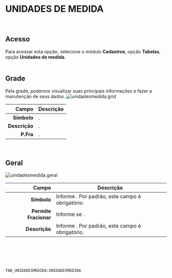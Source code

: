 # UNIDADES DE MEDIDA
<br>

## Acesso
Para acessar esta opção, selecione o módulo **Cadastros**, opção **Tabelas**, opção **Unidades de medida**.
<br>
<br>

## Grade
Pela grade, podemos visualizar suas principais informações e fazer a manutenção de seus dados.
![unidadesmedida.grid](https://raw.githubusercontent.com/netforcews/docs-siscom/master/cadastros/imagens/unidadesmedida.grid.png)

Campo | Descrição
--:|---
**Símbolo** | .
**Descrição** | .
**P.Fra** | .
<br>

## Geral
![unidadesmedida.geral](https://raw.githubusercontent.com/netforcews/docs-siscom/master/cadastros/imagens/unidadesmedida.geral.png)

Campo | Descrição
--:|---
**Símbolo** | Informe . Por padrão, este campo é obrigatório.
**Permite Fracionar** | Informe se .
**Descrição** | Informe . Por padrão, este campo é obrigatório.
<br>
<br>
<br>
<br>

```TAB_UNIDADESMEDIDA:UNIDADESMEDIDA```

